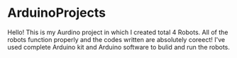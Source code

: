 # ArduinoProjects
Hello!
This is my Aurdino project in which I created total 4 Robots. All of the robots function properly and the codes written are absolutely coreect!
I've used complete Arduino kit and Arduino software to bulid and run the robots.

